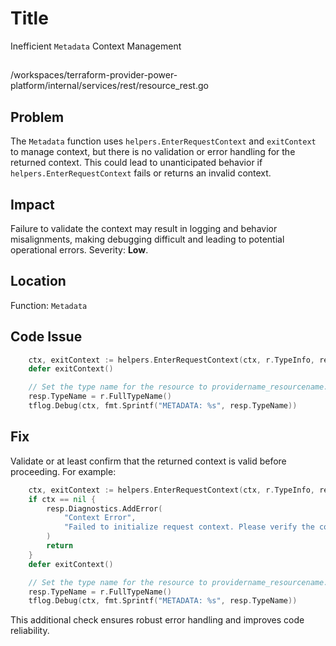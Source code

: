 # Title

Inefficient `Metadata` Context Management

##

/workspaces/terraform-provider-power-platform/internal/services/rest/resource_rest.go

## Problem

The `Metadata` function uses `helpers.EnterRequestContext` and `exitContext` to manage context, but there is no validation or error handling for the returned context. This could lead to unanticipated behavior if `helpers.EnterRequestContext` fails or returns an invalid context.

## Impact

Failure to validate the context may result in logging and behavior misalignments, making debugging difficult and leading to potential operational errors. Severity: **Low**.

## Location

Function: `Metadata`

## Code Issue

```go
	ctx, exitContext := helpers.EnterRequestContext(ctx, r.TypeInfo, req)
	defer exitContext()

	// Set the type name for the resource to providername_resourcename.
	resp.TypeName = r.FullTypeName()
	tflog.Debug(ctx, fmt.Sprintf("METADATA: %s", resp.TypeName))
```

## Fix

Validate or at least confirm that the returned context is valid before proceeding. For example:

```go
	ctx, exitContext := helpers.EnterRequestContext(ctx, r.TypeInfo, req)
	if ctx == nil {
		resp.Diagnostics.AddError(
			"Context Error",
			"Failed to initialize request context. Please verify the configuration.",
		)
		return
	}
	defer exitContext()

	// Set the type name for the resource to providername_resourcename.
	resp.TypeName = r.FullTypeName()
	tflog.Debug(ctx, fmt.Sprintf("METADATA: %s", resp.TypeName))
```

This additional check ensures robust error handling and improves code reliability.